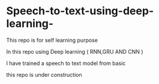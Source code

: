 # Speech-to-text-using-deep-learning-
This repo is for self learning purpose


In this repo using Deep learning ( RNN,GRU AND CNN ) 

I have trained a speech to text model from basic 

this repo is under construction 
